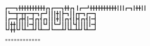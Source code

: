 ┏━━━┓╋╋╋╋╋╋╋╋╋╋┏┓┏━━━┓╋╋┏┓
┃┏━━┛╋╋╋╋╋╋╋╋╋╋┃┃┃┏━┓┃╋╋┃┃
┃┗━━┳━┳┳━━┳━┓┏━┛┃┃┃╋┃┣━┓┃┃┏┳━┓┏━━┓
┃┏━━┫┏╋┫┃━┫┏┓┫┏┓┃┃┃╋┃┃┏┓┫┃┣┫┏┓┫┃━┫
┃┃╋╋┃┃┃┃┃━┫┃┃┃┗┛┃┃┗━┛┃┃┃┃┗┫┃┃┃┃┃━┫
┗┛╋╋┗┛┗┻━━┻┛┗┻━━┛┗━━━┻┛┗┻━┻┻┛┗┻━━┛

============
